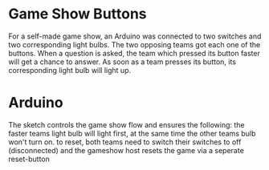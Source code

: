 # Game Show Buttons
For a self-made game show, an Arduino was connected to two switches and two corresponding light bulbs. The two opposing teams got each one of the buttons. 
When a question is asked, the team which pressed its button faster will get a chance to answer. As soon as a team presses its button, its corresponding light bulb
will light up.

# Arduino
The sketch controls the game show flow and ensures the following:
the faster teams light bulb will light first, at the same time the other teams bulb won't turn on.
to reset, both teams need to switch their switches to off (disconnected) and the gameshow host resets the game via a seperate reset-button 
